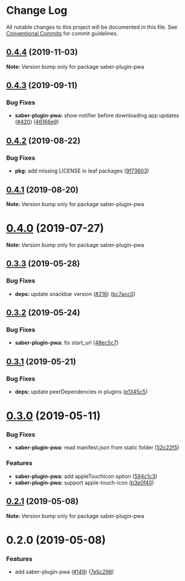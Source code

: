 # Change Log

All notable changes to this project will be documented in this file.
See [Conventional Commits](https://conventionalcommits.org) for commit guidelines.

## [0.4.4](https://github.com/saberland/saber/compare/saber-plugin-pwa@0.4.3...saber-plugin-pwa@0.4.4) (2019-11-03)

**Note:** Version bump only for package saber-plugin-pwa

## [0.4.3](https://github.com/saberland/saber/compare/saber-plugin-pwa@0.4.2...saber-plugin-pwa@0.4.3) (2019-09-11)

### Bug Fixes

- **saber-plugin-pwa:** show notifier before downloading app updates ([#420](https://github.com/saberland/saber/issues/420)) ([46166e9](https://github.com/saberland/saber/commit/46166e9))

## [0.4.2](https://github.com/saberland/saber/compare/saber-plugin-pwa@0.4.1...saber-plugin-pwa@0.4.2) (2019-08-22)

### Bug Fixes

- **pkg:** add missing LICENSE in leaf packages ([9f73603](https://github.com/saberland/saber/commit/9f73603))

## [0.4.1](https://github.com/saberland/saber/compare/saber-plugin-pwa@0.4.0...saber-plugin-pwa@0.4.1) (2019-08-20)

**Note:** Version bump only for package saber-plugin-pwa

# [0.4.0](https://github.com/saberland/saber/compare/saber-plugin-pwa@0.3.3...saber-plugin-pwa@0.4.0) (2019-07-27)

**Note:** Version bump only for package saber-plugin-pwa

## [0.3.3](https://github.com/saberland/saber/compare/saber-plugin-pwa@0.3.2...saber-plugin-pwa@0.3.3) (2019-05-28)

### Bug Fixes

- **deps:** update snackbar version ([#216](https://github.com/saberland/saber/issues/216)) ([bc7acc0](https://github.com/saberland/saber/commit/bc7acc0))

## [0.3.2](https://github.com/saberland/saber/compare/saber-plugin-pwa@0.3.1...saber-plugin-pwa@0.3.2) (2019-05-24)

### Bug Fixes

- **saber-plugin-pwa:** fix start_url ([48ec5c7](https://github.com/saberland/saber/commit/48ec5c7))

## [0.3.1](https://github.com/egoist/saber/compare/saber-plugin-pwa@0.3.0...saber-plugin-pwa@0.3.1) (2019-05-21)

### Bug Fixes

- **deps:** update peerDependencies in plugins ([e1345c5](https://github.com/egoist/saber/commit/e1345c5))

# [0.3.0](https://github.com/egoist/saber/compare/saber-plugin-pwa@0.2.1...saber-plugin-pwa@0.3.0) (2019-05-11)

### Bug Fixes

- **saber-plugin-pwa:** read manifest.json from static folder ([52c22f5](https://github.com/egoist/saber/commit/52c22f5))

### Features

- **saber-plugin-pwa:** add appleTouchIcon option ([594c1c3](https://github.com/egoist/saber/commit/594c1c3))
- **saber-plugin-pwa:** support apple-touch-icon ([b3e0f40](https://github.com/egoist/saber/commit/b3e0f40))

## [0.2.1](https://github.com/egoist/saber/compare/saber-plugin-pwa@0.2.0...saber-plugin-pwa@0.2.1) (2019-05-08)

**Note:** Version bump only for package saber-plugin-pwa

# 0.2.0 (2019-05-08)

### Features

- add saber-plugin-pwa ([#149](https://github.com/egoist/saber/issues/149)) ([7e5c298](https://github.com/egoist/saber/commit/7e5c298))
